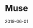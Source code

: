---
layout: post
title: Muse
date: 2019-06-01
categories: concert
location: Queen Elizabeth Olympic Park
image: muse.jpg
playlist: 111577883/artist/12Chz98pHFMPJEknJQMWvI/dark
---